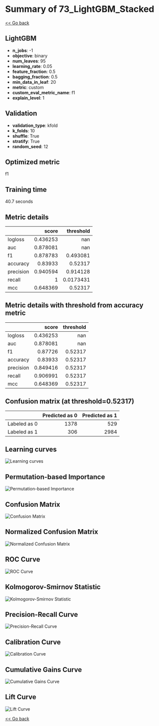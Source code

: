 # Summary of 73_LightGBM_Stacked

[<< Go back](../README.md)


## LightGBM
- **n_jobs**: -1
- **objective**: binary
- **num_leaves**: 95
- **learning_rate**: 0.05
- **feature_fraction**: 0.5
- **bagging_fraction**: 0.5
- **min_data_in_leaf**: 20
- **metric**: custom
- **custom_eval_metric_name**: f1
- **explain_level**: 1

## Validation
 - **validation_type**: kfold
 - **k_folds**: 10
 - **shuffle**: True
 - **stratify**: True
 - **random_seed**: 12

## Optimized metric
f1

## Training time

40.7 seconds

## Metric details
|           |    score |   threshold |
|:----------|---------:|------------:|
| logloss   | 0.436253 | nan         |
| auc       | 0.878081 | nan         |
| f1        | 0.878783 |   0.493081  |
| accuracy  | 0.83933  |   0.52317   |
| precision | 0.940594 |   0.914128  |
| recall    | 1        |   0.0173431 |
| mcc       | 0.648369 |   0.52317   |


## Metric details with threshold from accuracy metric
|           |    score |   threshold |
|:----------|---------:|------------:|
| logloss   | 0.436253 |   nan       |
| auc       | 0.878081 |   nan       |
| f1        | 0.87726  |     0.52317 |
| accuracy  | 0.83933  |     0.52317 |
| precision | 0.849416 |     0.52317 |
| recall    | 0.906991 |     0.52317 |
| mcc       | 0.648369 |     0.52317 |


## Confusion matrix (at threshold=0.52317)
|              |   Predicted as 0 |   Predicted as 1 |
|:-------------|-----------------:|-----------------:|
| Labeled as 0 |             1378 |              529 |
| Labeled as 1 |              306 |             2984 |

## Learning curves
![Learning curves](learning_curves.png)

## Permutation-based Importance
![Permutation-based Importance](permutation_importance.png)
## Confusion Matrix

![Confusion Matrix](confusion_matrix.png)


## Normalized Confusion Matrix

![Normalized Confusion Matrix](confusion_matrix_normalized.png)


## ROC Curve

![ROC Curve](roc_curve.png)


## Kolmogorov-Smirnov Statistic

![Kolmogorov-Smirnov Statistic](ks_statistic.png)


## Precision-Recall Curve

![Precision-Recall Curve](precision_recall_curve.png)


## Calibration Curve

![Calibration Curve](calibration_curve_curve.png)


## Cumulative Gains Curve

![Cumulative Gains Curve](cumulative_gains_curve.png)


## Lift Curve

![Lift Curve](lift_curve.png)



[<< Go back](../README.md)
